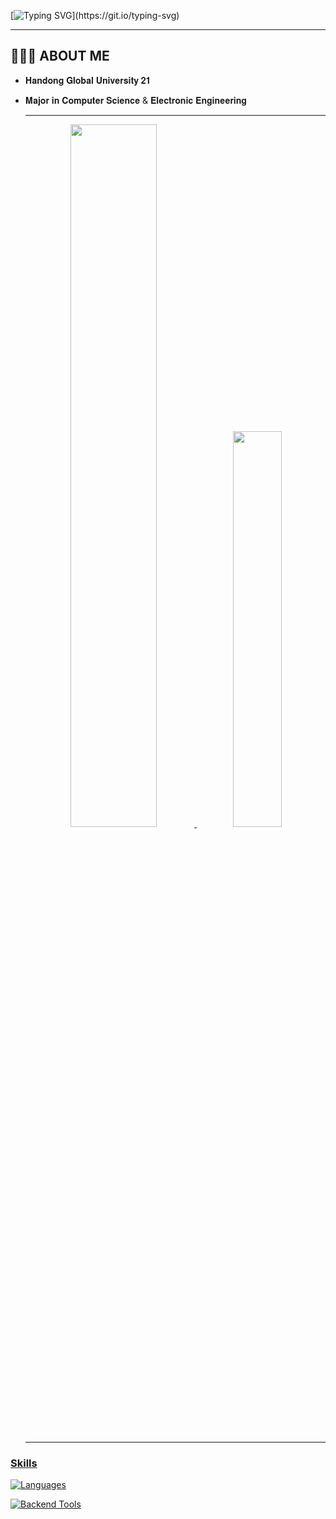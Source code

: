   <!--
  <img src="https://capsule-render.vercel.app/api?type=waving&color=auto&height=150&section=header" />
  -->

  <!-- typing SVG -->
  [![Typing SVG](https://readme-typing-svg.demolab.com?font=Fira+Code&pause=1000&random=false&width=435&lines=Welcome+to+Seongkong+github.)](https://git.io/typing-svg)

  ----

  ##  🙋🏻‍♂ ABOUT ME
- 𝐇𝐚𝐧𝐝𝐨𝐧𝐠 𝐆𝐥𝐨𝐛𝐚𝐥 𝐔𝐧𝐢𝐯𝐞𝐫𝐬𝐢𝐭𝐲 𝟐𝟏
- 𝐌𝐚𝐣𝐨𝐫 𝐢𝐧 𝐂𝐨𝐦𝐩𝐮𝐭𝐞𝐫 𝐒𝐜𝐢𝐞𝐧𝐜𝐞 & 𝐄𝐥𝐞𝐜𝐭𝐫𝐨𝐧𝐢𝐜 𝐄𝐧𝐠𝐢𝐧𝐞𝐞𝐫𝐢𝐧𝐠

  ----

  <div align="center">
  <a href="https://github.com/anuraghazra/github-readme-stats">
    <img 
      src="https://github-readme-stats.vercel.app/api?username=seongkong&theme=github_dark&show_icons=true"
      width="53.7%"
    />
  </a>
  <a href="https://github.com/anuraghazra/github-readme-stats">
    <img 
      src="https://github-readme-stats.vercel.app/api/top-langs/?username=seongkong&theme=github_dark&layout=compact&hide=Jupyter%20Notebook"
      width="40.3%"
    />
  </div>

  ----

### Skills
  <!-- 뱃지 -->

[![Languages](https://skillicons.dev/icons?i=c,cpp,dart,py,js,ts,swift,html,css,react,flutter&perline=11)](https://skillicons.dev)

[![Backend Tools](https://skillicons.dev/icons?i=mysql,docker,netlify,github&perline=4)](https://skillicons.dev)


  <!--
  <img src="https://capsule-render.vercel.app/api?type=waving&color=auto&height=150&section=footer" />
  -->

  <!--
  <a href="https://www.gitanimals.org/en_US?utm_medium=image&utm_source=seongkong&utm_content=farm">
  <img
    src="https://render.gitanimals.org/farms/seongkong"
    width="600"
    height="300"
  />
  </a>
  -->


<!--
**seongkong/seongkong** is a ✨ _special_ ✨ repository because its `README.md` (this file) appears on your GitHub profile.

Here are some ideas to get you started:

- 🔭 I’m currently working on ...
- 🌱 I’m currently learning ...
- 👯 I’m looking to collaborate on ...
- 🤔 I’m looking for help with ...
- 💬 Ask me about ...
- 📫 How to reach me: ...
- 😄 Pronouns: ...
- ⚡ Fun fact: ...
-->
